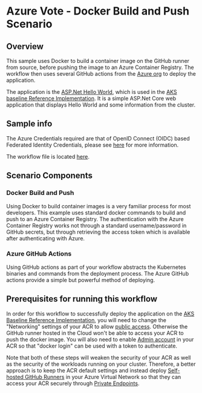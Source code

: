 # Azure Vote - Docker Build and Push Scenario

## Overview

This sample uses Docker to build a container image on the GitHub runner from source, before pushing the image to an Azure Container Registry. The workflow then uses several GitHub actions from the [Azure org](https://github.com/Azure) to deploy the application.

The application is the [ASP.Net Hello World](https://github.com/mspnp/aks-baseline/tree/main/workload), which is used in the [AKS baseline Reference Implementation](https://docs.microsoft.com/en-us/azure/architecture/reference-architectures/containers/aks/baseline-aks). It is a simple ASP.Net Core web application that displays Hello World and some information from the cluster.

## Sample info

The Azure Credentials required are that of OpenID Connect (OIDC) based Federated Identity Credentials, please see [here](/docs/oidc-federated-credentials.md) for more information.

The workflow file is located [here](/.github/workflows/App-aspnet-DockerBuild-Actions.yml).

## Scenario Components

### Docker Build and Push

Using Docker to build container images is a very familiar process for most developers. This example uses standard docker commands to build and push to an Azure Container Registry. The authentication with the Azure Container Registry works not through a standard username/password in GitHub secrets, but through retrieving the access token which is available after authenticating with Azure.

### Azure GitHub Actions

Using GitHub actions as part of your workflow abstracts the Kubernetes binaries and commands from the deployment process. The Azure GitHub actions provide a simple but powerful method of deploying.

## Prerequisites for running this workflow
In order for this workflow to successfully deploy the application on the [AKS Baseline Reference Implementation](https://github.com/mspnp/aks-baseline), you will need to change the "Networking" settings of your ACR to allow [public access](https://docs.microsoft.com/en-us/azure/container-registry/data-loss-prevention#azure-cli). Otherwise the GitHub runner hosted in the Cloud won't be able to access your ACR to push the docker image. You will also need to enable [Admin account](https://docs.microsoft.com/en-us/azure/container-registry/container-registry-authentication?tabs=azure-cli#admin-account) in your ACR so that "docker login" can be used with a token to authenticate. 

Note that both of these steps will weaken the security of your ACR as well as the security of the workloads running on your cluster. Therefore, a better approach is to keep the ACR default settings and instead deploy [Self-hosted GitHub Runners](#self-hosted-github-runners) in your Azure Virtual Network so that they can access your ACR securely through [Private Endpoints](https://docs.microsoft.com/en-us/azure/container-registry/container-registry-private-link).     
